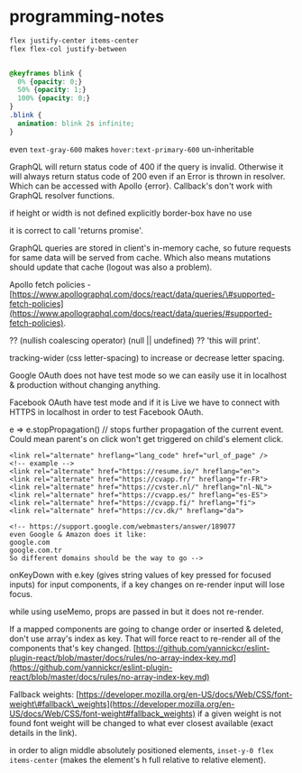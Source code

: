 # programming-notes

```css
flex justify-center items-center
flex flex-col justify-between


@keyframes blink {
  0% {opacity: 0;}
  50% {opacity: 1;}
  100% {opacity: 0;}
}
.blink {
  animation: blink 2s infinite;
}

```

even `text-gray-600` makes `hover:text-primary-600` un-inheritable

GraphQL will return status code of 400 if the query is invalid. Otherwise it will always return status code of 200 even if an Error is thrown in resolver. Which can be accessed with Apollo {error}. Callback's don't work with GraphQL resolver functions.

if height or width is not defined explicitly border-box have no use

it is correct to call 'returns promise'. 

GraphQL queries are stored in client's in-memory cache, so future requests for same data will be served from cache. Which also means mutations should update that cache \(logout was also a problem\). 

Apollo fetch policies - [https://www.apollographql.com/docs/react/data/queries/\#supported-fetch-policies](https://www.apollographql.com/docs/react/data/queries/#supported-fetch-policies).

?? \(nullish coalescing operator\) \(null \|\| undefined\) ?? 'this will print'.

tracking-wider \(css letter-spacing\) to increase or decrease letter spacing.

Google OAuth does not have test mode so we can easily use it in localhost & production without changing anything. 

Facebook OAuth have test mode and if it is Live we have to connect with HTTPS in localhost in order to test Facebook OAuth.

e =&gt; e.stopPropagation\(\) // stops further propagation of the current event. Could mean parent's on click won't get triggered on child's element click.

```markup
<link rel="alternate" hreflang="lang_code" href="url_of_page" />
<!-- example -->
<link rel="alternate" href="https://resume.io/" hreflang="en">
<link rel="alternate" href="https://cvapp.fr/" hreflang="fr-FR">
<link rel="alternate" href="https://cvster.nl/" hreflang="nl-NL">
<link rel="alternate" href="https://cvapp.es/" hreflang="es-ES">
<link rel="alternate" href="https://cvapp.fi/" hreflang="fi">
<link rel="alternate" href="https://cv.dk/" hreflang="da">

<!-- https://support.google.com/webmasters/answer/189077
even Google & Amazon does it like:
google.com
google.com.tr
So different domains should be the way to go -->

```

onKeyDown with e.key \(gives string values of key pressed for focused inputs\) for input components, if a key changes on re-render input will lose focus.

while using useMemo, props are passed in but it does not re-render.

If a mapped components are going to change order or inserted & deleted, don't use array's index as key. That will force react to re-render all of the components that's key changed. [https://github.com/yannickcr/eslint-plugin-react/blob/master/docs/rules/no-array-index-key.md](https://github.com/yannickcr/eslint-plugin-react/blob/master/docs/rules/no-array-index-key.md)

Fallback weights: [https://developer.mozilla.org/en-US/docs/Web/CSS/font-weight\#fallback\_weights](https://developer.mozilla.org/en-US/docs/Web/CSS/font-weight#fallback_weights) if a given weight is not found font weight will be changed to what ever closest available \(exact details in the link\).

in order to align middle absolutely positioned elements, `inset-y-0 flex items-center` \(makes the element's h full relative to relative element\).

